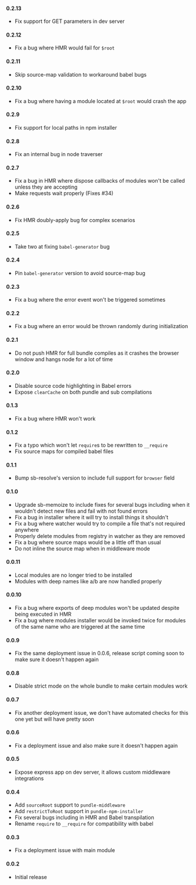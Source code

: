 #### 0.2.13

- Fix support for GET parameters in dev server

#### 0.2.12

- Fix a bug where HMR would fail for `$root`

#### 0.2.11

- Skip source-map validation to workaround babel bugs

#### 0.2.10

- Fix a bug where having a module located at `$root` would crash the app

#### 0.2.9

- Fix support for local paths in npm installer

#### 0.2.8

- Fix an internal bug in node traverser

#### 0.2.7

- Fix a bug in HMR where dispose callbacks of modules won't be called unless they are accepting
- Make requests wait properly (Fixes #34)

#### 0.2.6

- Fix HMR doubly-apply bug for complex scenarios

#### 0.2.5

- Take two at fixing `babel-generator` bug

#### 0.2.4

- Pin `babel-generator` version to avoid source-map bug

#### 0.2.3

- Fix a bug where the error event won't be triggered sometimes

#### 0.2.2

- Fix a bug where an error would be thrown randomly during initialization

#### 0.2.1

- Do not push HMR for full bundle compiles as it crashes the browser window and hangs node for a lot of time

#### 0.2.0

- Disable source code highlighting in Babel errors
- Expose `clearCache` on both pundle and sub compilations

#### 0.1.3

- Fix a bug where HMR won't work

#### 0.1.2

- Fix a typo which won't let `require`s to be rewritten to `__require`
- Fix source maps for compiled babel files

#### 0.1.1

- Bump sb-resolve's version to include full support for `browser` field

#### 0.1.0

- Upgrade sb-memoize to include fixes for several bugs including when it wouldn't detect new files and fail with not found errors
- Fix a bug in installer where it will try to install things it shouldn't
- Fix a bug where watcher would try to compile a file that's not required anywhere
- Properly delete modules from registry in watcher as they are removed
- Fix a bug where source maps would be a little off than usual
- Do not inline the source map when in middleware mode

#### 0.0.11

- Local modules are no longer tried to be installed
- Modules with deep names like a/b are now handled properly

#### 0.0.10

- Fix a bug where exports of deep modules won't be updated despite being executed in HMR
- Fix a bug where modules installer would be invoked twice for modules of the same name who are triggered at the same time

#### 0.0.9

- Fix the same deployment issue in 0.0.6, release script coming soon to make sure it doesn't happen again

#### 0.0.8

- Disable strict mode on the whole bundle to make certain modules work

#### 0.0.7

- Fix another deployment issue, we don't have automated checks for this one yet but will have pretty soon

#### 0.0.6

- Fix a deployment issue and also make sure it doesn't happen again

#### 0.0.5

- Expose express app on dev server, it allows custom middleware integrations

#### 0.0.4

- Add `sourceRoot` support to `pundle-middleware`
- Add `restrictToRoot` support in `pundle-npm-installer`
- Fix several bugs including in HMR and Babel transpilation
- Rename `require` to `__require` for compatibility with babel

#### 0.0.3

- Fix a deployment issue with main module

#### 0.0.2

- Initial release
